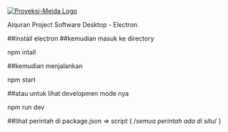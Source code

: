 [![Proyeksi-Meida Logo](https://proyeksi-media.com/proyeksi-media/third_party/assets/img/logo.jpg)](https://proyeksi-media)

Alquran Project Software Desktop - Electron

##install electron
##kemudian masuk ke directory

npm intall

##kemudian menjalankan 

npm start

##atau untuk lihat developmen mode nya

npm run dev

##lihat perintah di package.json => script { /*semua perintah ada di situ*/ } 
